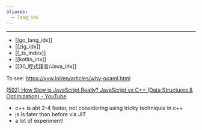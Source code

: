 ```yaml
---
aliases:
  - lang_idx
---
```


---

- [[go_lang_idx]]
- [[zig_idx]]
- [[_ts_index]]
- [[kotlin_inx]]
- [[30_程式語言/Java_idx]]

To see:
https://xvw.lol/en/articles/why-ocaml.html









[(592) How Slow is JavaScript Really? JavaScript vs C++ (Data Structures & Optimization) - YouTube](https://www.youtube.com/watch?v=WLwTlC1R2sY)
- c++ is abt 2-4 faster, not considering using tricky techniquie in c++
- js is fater than before via JIT
- a lot of experiment!


  

  

